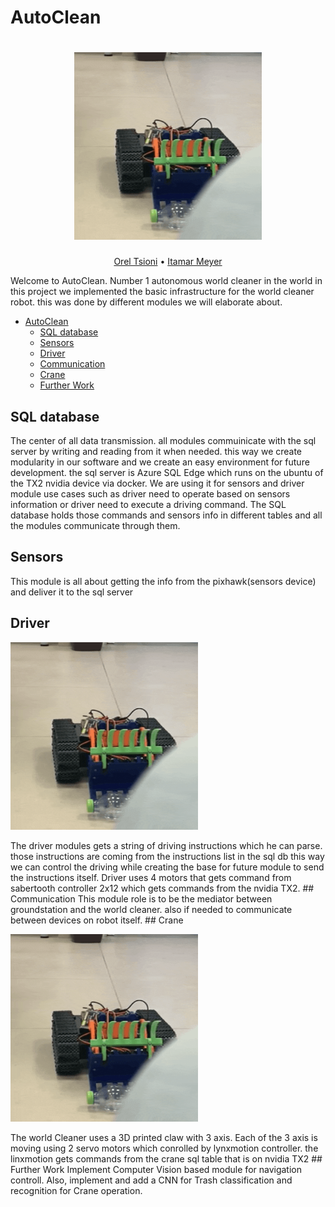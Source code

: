 # AutoClean

<h1 align="center">
  <img src="./assets/Driver.gif" height="300" width="300">
</h1>
  <p align="center">
    <a href="mailto:oreltsioni@gmail.com">Orel Tsioni</a> •
    <a href="mailto:itamar.meyer@campus.technion.ac.il">Itamar Meyer</a>
  </p>

Welcome to AutoClean. Number 1 autonomous world cleaner in the world
in this project we implemented the basic infrastructure for the world cleaner robot. 
this was done by different modules we will elaborate about.


- [AutoClean](#autoclean)
  * [SQL database](#sql-database)
  * [Sensors](#sensors)
  * [Driver](#driver)
  * [Communication](#communication)
  * [Crane](#crane)
  * [Further Work](#further-work)


## SQL database
The center of all data transmission. all modules commuinicate with the sql server by writing and reading from it when needed.
this way we create modularity in our software and we create an easy environment for future development.
the sql server is Azure SQL Edge which runs on the ubuntu of the TX2 nvidia device via docker. We are using it for sensors and driver module use cases such as driver need to operate based on sensors information or driver need to execute a driving command. The SQL database holds those commands and sensors info in different tables and all the modules communicate through them.
## Sensors
This module is all about getting the info from the pixhawk(sensors device) and deliver it to the sql server
## Driver
<p class="aligncenter">
 <img src="./assets/Driver.gif" height="300" width="300">
</p>
The driver modules gets a string of driving instructions which he can parse. those instructions are coming from the instructions list in the sql db
this way we can control the driving while creating the base for future module to send the instructions itself.
Driver uses 4 motors that gets command from sabertooth controller 2x12 which gets commands from the nvidia TX2.
## Communication
This module role is to be the mediator between groundstation and the world cleaner. also if needed to communicate between devices on robot itself.
## Crane
<p class="aligncenter">
 <img src="./assets/Crane.gif" height="300" width="300">
</p>
The world Cleaner uses a 3D printed claw with 3 axis. Each of the 3 axis is moving using 2 servo motors which conrolled by lynxmotion controller. the linxmotion gets commands from the crane sql table that is on nvidia TX2
## Further Work
Implement Computer Vision based module for navigation controll. Also, implement and add a CNN for Trash classification and recognition for Crane operation.
